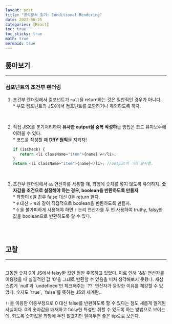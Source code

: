 ```yaml
---
layout: post
title: "공식문서 읽기: Conditional Rendering"
date: 2023-06-25
categories: [React]
toc: true
toc_sticky: true
math: true
mermaid: true
---
```


## 톺아보기

---

### **컴포넌트의 조건부 렌더링**

1. 조건부 렌더링에서 컴포넌트가 `null`을 return하는 것은 일반적인 경우가 아니다.  
   \* 부모 컴포넌트의 JSX에서 컴포넌트를 포함하거나 제외하도록 하자.

<br>

2. 직접 JSX를 분기처리하여 **유사한 output을 중복 작성하는** 방법은 코드 유지보수에 어려울 수 있다.  
    \* 코드를 작성할 때 **DRY 원칙**을 지키자!

   ```JavaScript
   if (isCheck) {
      return <li className="item">{name} ✔</li>;
   }
   return <li className="item">{name}</li>; //output이 거의 유사함.
   ```

<br>

3. 조건부 렌더링에서 `&&` 연산자를 사용할 떄, 좌항에 숫자를 넣지 않도록 유의하자. **숫자값을 조건으로 설정해야 하는 경우, boolean을 반환하도록 만들자**  
   \* 좌항이 `0`일 경우 false 대신 0을 return 한다.  
   \* `0` 대신 `> 0`과 같이 직접적으로 boolean을 반환하도록 만들자.  
   \* `0` 을 불가피하게 사용해야 하면 `!` 논리 연산자를 두 번 사용하여 truthy, falsy한 값을 boolean으로 반환하도록 할 수 있다.

<br>
<br>

## 고찰

---

<br>
그동안 숫자 0이 JS에서 falsy한 값인 점만 주목하고 있었다. 이로 인해 `&&` 연산자를 이용했을 때 실질적인 값 '0'을 그대로 반환할 수 있음을 미처 생각해보지 못했다. 새삼스럽게 `null`과 `undefined`만 체크해주는 `??` 연산자가 등장한 이유를 체감할 수 있었다. 숫자도 `true`, `false`를 뜻하는 JS의 세계란..  
 
`!!`을 이용한 이중부정으로 0 대신 false를 반환하도록 할 수 있다는 점도 새롭게 알게된 사실이다. 0의 숫자값을 배재하고 falsy한 특성만 취할 수 있도록 하는 방법으로 보이는데, 되도록 숫자값을 좌항에 두진 않겠지만 알아두면 좋은 tip으로 보인다.

